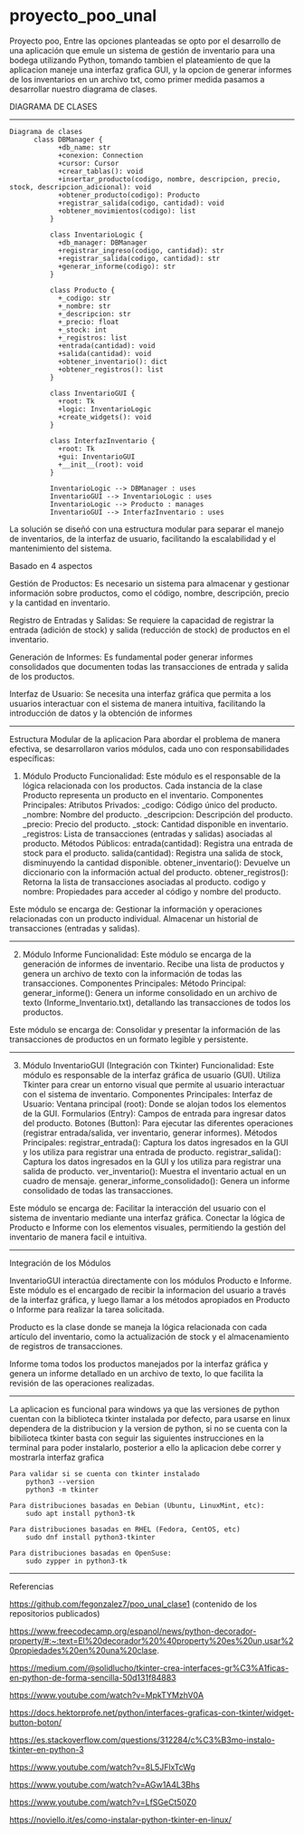 # proyecto_poo_unal
Proyecto poo, Entre las opciones planteadas se opto por el desarrollo de una aplicación que emule un sistema de gestión de inventario para una bodega utilizando Python, tomando tambien el plateamiento de que la aplicacion maneje una interfaz grafica GUI,  y la opcion de  generar informes de los inventarios en un archivo txt, como primer medida pasamos a desarrollar nuestro diagrama de clases. 

DIAGRAMA DE CLASES

***
```mermaid
Diagrama de clases
      class DBManager {  
            +db_name: str  
            +conexion: Connection  
            +cursor: Cursor  
            +crear_tablas(): void  
            +insertar_producto(codigo, nombre, descripcion, precio, stock, descripcion_adicional): void  
            +obtener_producto(codigo): Producto  
            +registrar_salida(codigo, cantidad): void  
            +obtener_movimientos(codigo): list  
          }  
          
          class InventarioLogic {  
            +db_manager: DBManager  
            +registrar_ingreso(codigo, cantidad): str  
            +registrar_salida(codigo, cantidad): str  
            +generar_informe(codigo): str  
          }  
          
          class Producto {  
            +_codigo: str  
            +_nombre: str  
            +_descripcion: str  
            +_precio: float  
            +_stock: int  
            +_registros: list  
            +entrada(cantidad): void  
            +salida(cantidad): void  
            +obtener_inventario(): dict  
            +obtener_registros(): list  
          }  
      
          class InventarioGUI {  
            +root: Tk  
            +logic: InventarioLogic  
            +create_widgets(): void  
          }  
          
          class InterfazInventario {  
            +root: Tk  
            +gui: InventarioGUI  
            +__init__(root): void  
          }  
      
          InventarioLogic --> DBManager : uses  
          InventarioGUI --> InventarioLogic : uses  
          InventarioLogic --> Producto : manages  
          InventarioGUI --> InterfazInventario : uses
```

La solución se diseñó con una estructura modular para separar el manejo de inventarios,  de la interfaz de usuario, facilitando la escalabilidad y el mantenimiento del sistema.

Basado en 4 aspectos

Gestión de Productos: Es necesario un sistema para almacenar y gestionar información sobre productos, como el código, nombre, descripción, precio y la cantidad en inventario.

Registro de Entradas y Salidas: Se requiere la capacidad de registrar la entrada (adición de stock) y salida (reducción de stock) de productos en el inventario.

Generación de Informes: Es fundamental poder generar informes consolidados que documenten todas las transacciones de entrada y salida de los productos.

Interfaz de Usuario:  Se necesita una interfaz gráfica que permita a los usuarios interactuar con el sistema de manera intuitiva, facilitando la introducción de datos y la obtención de informes

-----------------------------------------------------------------------------
Estructura Modular de la aplicacion
Para abordar el problema de manera efectiva, se desarrollaron varios módulos, cada uno con responsabilidades específicas:

1. Módulo Producto
Funcionalidad: Este módulo es el responsable de la lógica relacionada con los productos. Cada instancia de la clase Producto representa un producto en el inventario.
Componentes Principales:
Atributos Privados:
_codigo: Código único del producto.
_nombre: Nombre del producto.
_descripcion: Descripción del producto.
_precio: Precio del producto.
_stock: Cantidad disponible en inventario.
_registros: Lista de transacciones (entradas y salidas) asociadas al producto.
Métodos Públicos:
entrada(cantidad): Registra una entrada de stock para el producto.
salida(cantidad): Registra una salida de stock, disminuyendo la cantidad disponible.
obtener_inventario(): Devuelve un diccionario con la información actual del producto.
obtener_registros(): Retorna la lista de transacciones asociadas al producto.
codigo y nombre: Propiedades para acceder al código y nombre del producto.

Este módulo se encarga de:
Gestionar la información y operaciones relacionadas con un producto individual.
Almacenar un historial de transacciones (entradas y salidas).
______________________________________________________________________________
2. Módulo Informe
Funcionalidad: Este módulo se encarga de la generación de informes de inventario. Recibe una lista de productos y genera un archivo de texto con la información de todas las transacciones.
Componentes Principales:
Método Principal:
generar_informe(): Genera un informe consolidado en un archivo de texto (Informe_Inventario.txt), detallando las transacciones de todos los productos.

Este módulo se encarga de:
Consolidar y presentar la información de las transacciones de productos en un formato legible y persistente.
_______________________________________________________________________________
3. Módulo InventarioGUI (Integración con Tkinter)
Funcionalidad: Este módulo es responsable de la interfaz gráfica de usuario (GUI). Utiliza Tkinter para crear un entorno visual que permite al usuario interactuar con el sistema de inventario.
Componentes Principales:
Interfaz de Usuario:
Ventana principal (root): Donde se alojan todos los elementos de la GUI.
Formularios (Entry): Campos de entrada para ingresar datos del producto.
Botones (Button): Para ejecutar las diferentes operaciones (registrar entrada/salida, ver inventario, generar informes).
Métodos Principales:
registrar_entrada(): Captura los datos ingresados en la GUI y los utiliza para registrar una entrada de producto.
registrar_salida(): Captura los datos ingresados en la GUI y los utiliza para registrar una salida de producto.
ver_inventario(): Muestra el inventario actual en un cuadro de mensaje.
generar_informe_consolidado(): Genera un informe consolidado de todas las transacciones.

Este módulo se encarga de:
Facilitar la interacción del usuario con el sistema de inventario mediante una interfaz gráfica.
Conectar la lógica de Producto e Informe con los elementos visuales, permitiendo la gestión del inventario de manera facil e intuitiva.

-----------------------------------------------------------------------------------------------
Integración de los Módulos

InventarioGUI interactúa directamente con los módulos Producto e Informe. Este módulo es el encargado de recibir la informacion del usuario a través de la interfaz gráfica, y luego llamar a los métodos apropiados en Producto o Informe para realizar la tarea solicitada.

Producto es la clase donde se maneja la lógica relacionada con cada artículo del inventario, como la actualización de stock y el almacenamiento de registros de transacciones.

Informe toma todos los productos manejados por la interfaz gráfica y genera un informe detallado en un archivo de texto, lo que facilita la revisión de las operaciones realizadas.

-----------------------------------
La aplicacion es funcional para windows ya que las versiones de python cuentan con la biblioteca tkinter instalada por defecto, para usarse en linux dependera de la distribucion y la version de python, si no se cuenta con la bibilioteca tkinter   basta con seguir las siguientes instrucciones  en la terminal para poder instalarlo, posterior a ello la aplicacion debe correr y mostrarla interfaz grafica  
```
Para validar si se cuenta con tkinter instalado
    python3 --version
    python3 -m tkinter

Para distribuciones basadas en Debian (Ubuntu, LinuxMint, etc):
    sudo apt install python3-tk

Para distribuciones basadas en RHEL (Fedora, CentOS, etc)
    sudo dnf install python3-tkinter

Para distribuciones basadas en OpenSuse:
    sudo zypper in python3-tk
```
---------------------------
Referencias

https://github.com/fegonzalez7/poo_unal_clase1 (contenido de los repositorios publicados)

https://www.freecodecamp.org/espanol/news/python-decorador-property/#:~:text=El%20decorador%20%40property%20es%20un,usar%20propiedades%20en%20una%20clase.

https://medium.com/@solidlucho/tkinter-crea-interfaces-gr%C3%A1ficas-en-python-de-forma-sencilla-50d131f84883

https://www.youtube.com/watch?v=MpkTYMzhV0A

https://docs.hektorprofe.net/python/interfaces-graficas-con-tkinter/widget-button-boton/

https://es.stackoverflow.com/questions/312284/c%C3%B3mo-instalo-tkinter-en-python-3

https://www.youtube.com/watch?v=8L5JFlxTcWg

https://www.youtube.com/watch?v=AGw1A4L3Bhs

https://www.youtube.com/watch?v=LfSGeCt50Z0

https://noviello.it/es/como-instalar-python-tkinter-en-linux/
